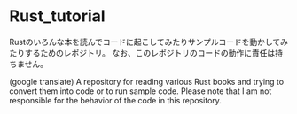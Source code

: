 # Rust_tutorial
Rustのいろんな本を読んでコードに起こしてみたりサンプルコードを動かしてみたりするためのレポジトリ。
なお、このレポジトリのコードの動作に責任は持ちません。

(google translate)
A repository for reading various Rust books and trying to convert them into code or to run sample code.
Please note that I am not responsible for the behavior of the code in this repository.
